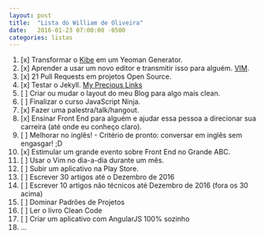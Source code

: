 ```yaml
---
layout: post
title:  "Lista do William de Oliveira"
date:   2016-01-23 07:00:00 -0500
categories: listas
---
```


1. [x] Transformar o [Kibe](https://github.com/woliveiras/kibe) em um Yeoman Generator.
1. [x] Aprender a usar um novo editor e transmitir isso para alguém. [VIM](https://github.com/woliveiras/vimparanoobs).
1. [x] 21 Pull Requests em projetos Open Source.
1. [x] Testar o Jekyll. [My Precious Links](woliveiras.com.br/my-precious-links/)
1. [ ] Criar ou mudar o layout do meu Blog para algo mais clean.
1. [ ] Finalizar o curso JavaScript Ninja.
1. [x] Fazer uma palestra/talk/hangout.
1. [x] Ensinar Front End para alguém e ajudar essa pessoa a direcionar sua carreira (até onde eu conheço claro).
1. [ ] Melhorar no inglês! - Critério de pronto: conversar em inglês sem engasgar! ;D
1. [x] Estimular um grande evento sobre Front End no Grande ABC.
1. [ ] Usar o Vim no dia-a-dia durante um mês.
1. [ ] Subir um aplicativo na Play Store.
1. [ ] Escrever 30 artigos até o Dezembro de 2016
1. [ ] Escrever 10 artigos não técnicos até Dezembro de 2016 (fora os 30 acima)
1. [ ] Dominar Padrões de Projetos
1. [ ] Ler o livro Clean Code
1. [ ] Criar um aplicativo com AngularJS 100% sozinho
1. ...
